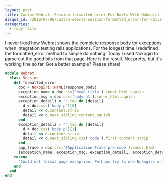 ```yaml
--- 
layout: post
title: Custom Webrat::Session formatted_error For Rails With Nokogiri
disqus_id: /2010/07/06/custom-webrat-session-formatted_error-for-rails-with-nokogiri/
categories: 
  - ruby-rails
---
```


<p>
  I never liked how Webrat shows the complete response body for exceptions when integration testing rails applications. For the longest time I redefined the formatted_error method to simple do nothing. Today I used Nokogiri to parse out the good bits from that page. Here is the result. Not pretty, but it's working fine so far. Got a better example? Please share!
</p>


```ruby
module Webrat
  class Session
    def formatted_error
      doc = Nokogiri::HTML(response_body)
      exception_name = doc.css('head title').inner_html.squish
      exception_msg = doc.css('body h1').inner_html.squish
      exception_detail1 = "".tap do |detail|
        d = doc.css('body p')[0]
        detail << d.content.strip
        detail << d.next_sibling.content.squish
      end
      exception_detail2 = "".tap do |detail|
        d = doc.css('body p')[1]
        detail << d.content.strip
        detail << d.next_sibling.css('code').first.content.strip
      end
      app_trace = doc.css('#Application-Trace pre code').inner_html
      [exception_name, exception_msg, exception_detail1, exception_detail2, app_trace].join("\n")
    rescue
      "Could not format page exception. Perhaps try to use Nokogiri on this: \n#{response_body}"
    end
  end
end
```

